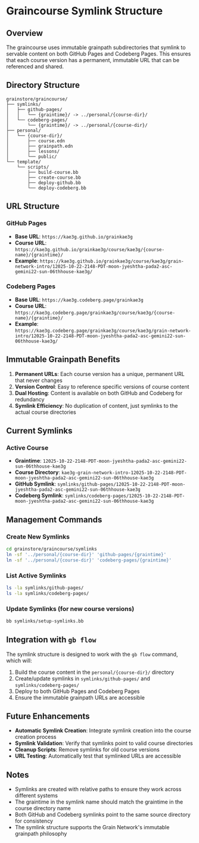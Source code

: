 # Graincourse Symlink Structure

## Overview

The graincourse uses immutable grainpath subdirectories that symlink to servable content on both GitHub Pages and Codeberg Pages. This ensures that each course version has a permanent, immutable URL that can be referenced and shared.

## Directory Structure

```
grainstore/graincourse/
├── symlinks/
│   ├── github-pages/
│   │   └── {graintime}/ -> ../personal/{course-dir}/
│   └── codeberg-pages/
│       └── {graintime}/ -> ../personal/{course-dir}/
├── personal/
│   └── {course-dir}/
│       ├── course.edn
│       ├── grainpath.edn
│       ├── lessons/
│       └── public/
└── template/
    └── scripts/
        ├── build-course.bb
        ├── create-course.bb
        ├── deploy-github.bb
        └── deploy-codeberg.bb
```

## URL Structure

### GitHub Pages
- **Base URL**: `https://kae3g.github.io/grainkae3g`
- **Course URL**: `https://kae3g.github.io/grainkae3g/course/kae3g/{course-name}/{graintime}/`
- **Example**: `https://kae3g.github.io/grainkae3g/course/kae3g/grain-network-intro/12025-10-22-2148-PDT-moon-jyeshtha-pada2-asc-gemini22-sun-06thhouse-kae3g/`

### Codeberg Pages
- **Base URL**: `https://kae3g.codeberg.page/grainkae3g`
- **Course URL**: `https://kae3g.codeberg.page/grainkae3g/course/kae3g/{course-name}/{graintime}/`
- **Example**: `https://kae3g.codeberg.page/grainkae3g/course/kae3g/grain-network-intro/12025-10-22-2148-PDT-moon-jyeshtha-pada2-asc-gemini22-sun-06thhouse-kae3g/`

## Immutable Grainpath Benefits

1. **Permanent URLs**: Each course version has a unique, permanent URL that never changes
2. **Version Control**: Easy to reference specific versions of course content
3. **Dual Hosting**: Content is available on both GitHub and Codeberg for redundancy
4. **Symlink Efficiency**: No duplication of content, just symlinks to the actual course directories

## Current Symlinks

### Active Course
- **Graintime**: `12025-10-22-2148-PDT-moon-jyeshtha-pada2-asc-gemini22-sun-06thhouse-kae3g`
- **Course Directory**: `kae3g-grain-network-intro-12025-10-22-2148-PDT-moon-jyeshtha-pada2-asc-gemini22-sun-06thhouse-kae3g`
- **GitHub Symlink**: `symlinks/github-pages/12025-10-22-2148-PDT-moon-jyeshtha-pada2-asc-gemini22-sun-06thhouse-kae3g`
- **Codeberg Symlink**: `symlinks/codeberg-pages/12025-10-22-2148-PDT-moon-jyeshtha-pada2-asc-gemini22-sun-06thhouse-kae3g`

## Management Commands

### Create New Symlinks
```bash
cd grainstore/graincourse/symlinks
ln -sf '../personal/{course-dir}' 'github-pages/{graintime}'
ln -sf '../personal/{course-dir}' 'codeberg-pages/{graintime}'
```

### List Active Symlinks
```bash
ls -la symlinks/github-pages/
ls -la symlinks/codeberg-pages/
```

### Update Symlinks (for new course versions)
```bash
bb symlinks/setup-symlinks.bb
```

## Integration with `gb flow`

The symlink structure is designed to work with the `gb flow` command, which will:

1. Build the course content in the `personal/{course-dir}/` directory
2. Create/update symlinks in `symlinks/github-pages/` and `symlinks/codeberg-pages/`
3. Deploy to both GitHub Pages and Codeberg Pages
4. Ensure the immutable grainpath URLs are accessible

## Future Enhancements

- **Automatic Symlink Creation**: Integrate symlink creation into the course creation process
- **Symlink Validation**: Verify that symlinks point to valid course directories
- **Cleanup Scripts**: Remove symlinks for old course versions
- **URL Testing**: Automatically test that symlinked URLs are accessible

## Notes

- Symlinks are created with relative paths to ensure they work across different systems
- The graintime in the symlink name should match the graintime in the course directory name
- Both GitHub and Codeberg symlinks point to the same source directory for consistency
- The symlink structure supports the Grain Network's immutable grainpath philosophy
